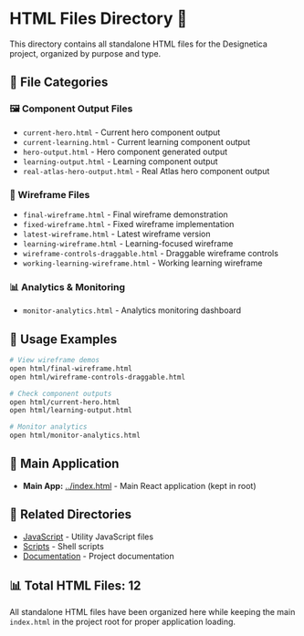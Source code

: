 # HTML Files Directory 📁

This directory contains all standalone HTML files for the Designetica project, organized by purpose and type.

## 🎯 File Categories

### 🖼️ Component Output Files

- `current-hero.html` - Current hero component output
- `current-learning.html` - Current learning component output
- `hero-output.html` - Hero component generated output
- `learning-output.html` - Learning component output
- `real-atlas-hero-output.html` - Real Atlas hero component output

### 🎨 Wireframe Files

- `final-wireframe.html` - Final wireframe demonstration
- `fixed-wireframe.html` - Fixed wireframe implementation
- `latest-wireframe.html` - Latest wireframe version
- `learning-wireframe.html` - Learning-focused wireframe
- `wireframe-controls-draggable.html` - Draggable wireframe controls
- `working-learning-wireframe.html` - Working learning wireframe

### 📊 Analytics & Monitoring

- `monitor-analytics.html` - Analytics monitoring dashboard

## 📝 Usage Examples

```bash
# View wireframe demos
open html/final-wireframe.html
open html/wireframe-controls-draggable.html

# Check component outputs
open html/current-hero.html
open html/learning-output.html

# Monitor analytics
open html/monitor-analytics.html
```

## 🔗 Main Application

- **Main App:** [../index.html](../index.html) - Main React application (kept in root)

## 📂 Related Directories

- [JavaScript](../js/README.md) - Utility JavaScript files
- [Scripts](../scripts/README.md) - Shell scripts
- [Documentation](../docs/README.md) - Project documentation

## 📊 Total HTML Files: 12

All standalone HTML files have been organized here while keeping the main `index.html` in the project root for proper application loading.
